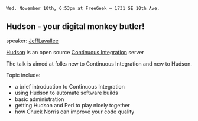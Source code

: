     Wed. November 10th, 6:53pm at FreeGeek – 1731 SE 10th Ave.

## Hudson - your digital monkey butler!

speaker: [JeffLavallee](/JeffLavallee)

[Hudson](http://hudson-ci.org/) is an open source [Continuous Integration](http://en.wikipedia.org/wiki/Continuous_integration)  server

The talk is aimed at folks new to Continuous Integration and new to Hudson.

Topic include:

* a brief introduction to Continuous Integration
* using Hudson to automate software builds
* basic administration
* getting Hudson and Perl to play nicely together
* how Chuck Norris can improve your code quality

